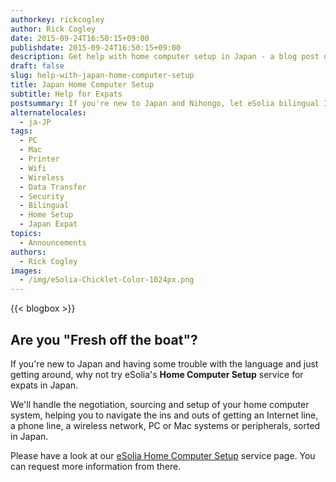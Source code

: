 ```yaml
---
authorkey: rickcogley
author: Rick Cogley
date: 2015-09-24T16:50:15+09:00
publishdate: 2015-09-24T16:50:15+09:00
description: Get help with home computer setup in Japan - a blog post on eSolia.pro from eSolia Inc.
draft: false
slug: help-with-japan-home-computer-setup
title: Japan Home Computer Setup
subtitle: Help for Expats
postsummary: If you're new to Japan and Nihongo, let eSolia bilingual IT professionals arrange and connect your home computer system in Japan. We'll have you sorted in no time.
alternatelocales:
  - ja-JP
tags:
  - PC
  - Mac
  - Printer
  - Wifi
  - Wireless
  - Data Transfer
  - Security
  - Bilingual
  - Home Setup
  - Japan Expat
topics:
  - Announcements
authors:
  - Rick Cogley
images:
  - /img/eSolia-Chicklet-Color-1024px.png  
---
```


{{< blogbox >}}

## Are you "Fresh off the boat"?

If you're new to Japan and having some trouble with the language and just getting around, why not try eSolia's **Home Computer Setup** service for expats in Japan.

We'll handle the negotiation, sourcing and setup of your home computer system, helping you to navigate the ins and outs of getting an Internet line, a phone line, a wireless network, PC or Mac systems or peripherals, sorted in Japan.

Please have a look at our [eSolia Home Computer Setup](http://esolia.com/japan-expat-home-setup/) service page. You can request more information from there.
